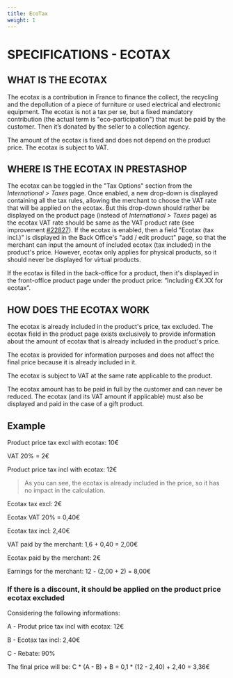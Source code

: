```yaml
---
title: EcoTax
weight: 1
---
```

# SPECIFICATIONS - ECOTAX

## WHAT IS THE ECOTAX

The ecotax is a contribution in France to finance the collect, the recycling and the depollution of a piece of furniture or used electrical and electronic equipment. 
The ecotax is not a tax per se, but a fixed mandatory contribution (the actual term is "eco-participation") that must be paid by the customer.
Then it’s donated by the seller to a collection agency. 

The amount of the ecotax is fixed and does not depend on the product price.
The ecotax is subject to VAT.

## WHERE IS THE ECOTAX IN PRESTASHOP

The ecotax can be toggled in the "Tax Options" section from the _International > Taxes_ page.
Once enabled, a new drop-down is displayed containing all the tax rules, allowing the merchant to choose the VAT rate that will be applied on the ecotax.
But this drop-down should rather be displayed on the product page (instead of _International > Taxes_ page) as the ecotax VAT rate should be same as the VAT product rate (see improvement [#22827](https://github.com/PrestaShop/PrestaShop/issues/22827)).
If the ecotax is enabled, then a field "Ecotax (tax incl.)" is displayed in the Back Office's "add / edit product" page, so that the merchant can input the amount of included ecotax (tax included) in the product's price.
However, ecotax only applies for physical products, so it should never be displayed for virtual products. 

If the ecotax is filled in the back-office for a product, then it's displayed in the front-office product page under the product price: “Including €X.XX for ecotax”. 

## HOW DOES THE ECOTAX WORK

The ecotax is already included in the product's price, tax excluded. The ecotax field in the product page exists exclusively to provide information about the amount of ecotax that is already included in the product's price.

The ecotax is provided for information purposes and does not affect the final price because it is already included in it.

The ecotax is subject to VAT at the same rate applicable to the product.

The ecotax amount has to be paid in full by the customer and can never be reduced. The ecotax (and its VAT amount if applicable) must also be displayed and paid in the case of a gift product.

## Example

Product price tax excl with ecotax: 10€

VAT 20% = 2€

Product price tax incl with ecotax: 12€

> As you can see, the ecotax is already included in the price, so it has no impact in the calculation.

Ecotax tax excl: 2€

Ecotax VAT 20% = 0,40€

Ecotax tax incl: 2,40€


VAT paid by the merchant: 1,6 + 0,40 = 2,00€

Ecotax paid by the merchant: 2€

Earnings for the merchant: 12 - (2,00 + 2) = 8,00€

### If there is a discount, it should be applied on the product price ecotax excluded

Considering the following informations:

A - Produt price tax incl with ecotax: 12€

B - Ecotax tax incl: 2,40€

C - Rebate: 90%

The final price will be: C * (A - B) + B = 0,1 * (12 - 2,40) + 2,40 = 3,36€
